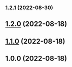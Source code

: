 ### [1.2.1](https://github.com/le17i/eslint-config/compare/v1.2.0...v1.2.1) (2022-08-30)

## [1.2.0](https://github.com/le17i/eslint-config/compare/v1.1.0...v1.2.0) (2022-08-18)

## [1.1.0](https://github.com/le17i/eslint-config/compare/v1.0.0...v1.1.0) (2022-08-18)

## 1.0.0 (2022-08-18)
